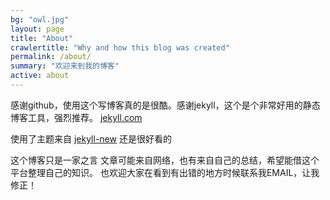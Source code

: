 ```yaml
---
bg: "owl.jpg"
layout: page
title: "About"
crawlertitle: "Why and how this blog was created"
permalink: /about/
summary: "欢迎来到我的博客"
active: about
---
```


感谢github，使用这个写博客真的是很酷。感谢jekyll，这个是个非常好用的静态博客工具，强烈推荐。 [jekyll.com](http://jekyll.com/)

使用了主题来自
[jekyll-new](https://github.com/jglovier/jekyll-new)
还是很好看的

这个博客只是一家之言
文章可能来自网络，也有来自自己的总结，希望能借这个平台整理自己的知识。
也欢迎大家在看到有出错的地方时候联系我EMAIL，让我修正！
